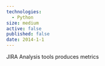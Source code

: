 ```yaml
---
technologies:
  - Python
size: medium
active: false
published: false
date: 2014-1-1
---
```

JIRA Analysis tools produces metrics
